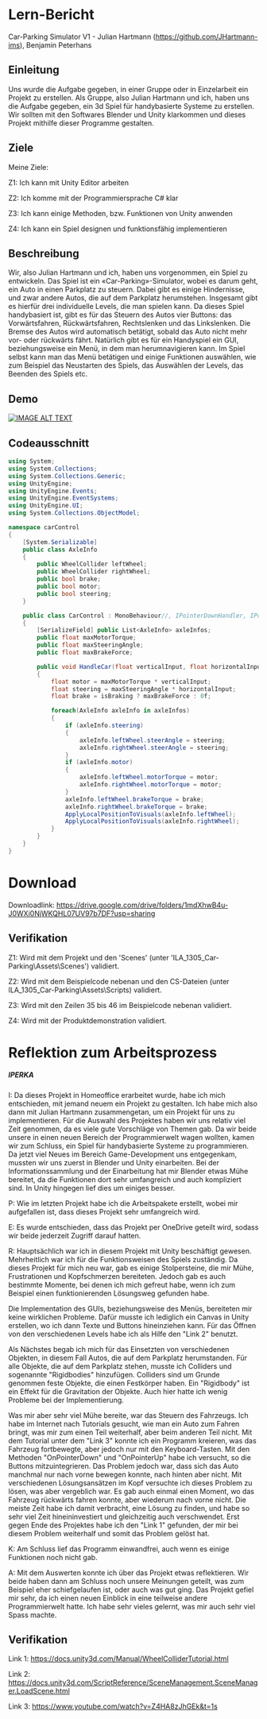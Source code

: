 # Lern-Bericht
Car-Parking Simulator V1 - Julian Hartmann (https://github.com/JHartmann-ims), Benjamin Peterhans

## Einleitung

Uns wurde die Aufgabe gegeben, in einer Gruppe oder in Einzelarbeit ein Projekt zu erstellen. Als Gruppe, also Julian Hartmann und ich, haben uns die Aufgabe gegeben, ein 3d Spiel für handybasierte Systeme zu erstellen. Wir sollten mit den Softwares Blender und Unity klarkommen und dieses Projekt mithilfe dieser Programme gestalten.

## Ziele

Meine Ziele:

Z1: Ich kann mit Unity Editor arbeiten

Z2: Ich komme mit der Programmiersprache C# klar

Z3: Ich kann einige Methoden, bzw. Funktionen von Unity anwenden

Z4: Ich kann ein Spiel designen und funktionsfähig implementieren

## Beschreibung

Wir, also Julian Hartmann und ich, haben uns vorgenommen, ein Spiel zu entwickeln. Das Spiel ist ein «Car-Parking»-Simulator, wobei es darum geht, ein Auto in einen Parkplatz zu steuern. Dabei gibt es einige Hindernisse, und zwar andere Autos, die auf dem Parkplatz herumstehen. Insgesamt gibt es hierfür drei individuelle Levels, die man spielen kann. Da dieses Spiel handybasiert ist, gibt es für das Steuern des Autos vier Buttons: das Vorwärtsfahren, Rückwärtsfahren, Rechtslenken und das Linkslenken. Die Bremse des Autos wird automatisch betätigt, sobald das Auto nicht mehr vor- oder rückwärts fährt.
Natürlich gibt es für ein Handyspiel ein GUI, beziehungsweise ein Menü, in dem man herumnavigieren kann. Im Spiel selbst kann man das Menü betätigen und einige Funktionen auswählen, wie zum Beispiel das Neustarten des Spiels, das Auswählen der Levels, das Beenden des Spiels etc.

## Demo

[![IMAGE ALT TEXT](http://img.youtube.com/vi/Bgnr378WKJc/0.jpg)](http://www.youtube.com/watch?v=Bgnr378WKJc "Car-Parking Simulator V1")

## Codeausschnitt

```cs
using System;
using System.Collections;
using System.Collections.Generic;
using UnityEngine;
using UnityEngine.Events;
using UnityEngine.EventSystems;
using UnityEngine.UI;
using System.Collections.ObjectModel;

namespace carControl
{
    [System.Serializable]
    public class AxleInfo
    {
        public WheelCollider leftWheel;
        public WheelCollider rightWheel;
        public bool brake;
        public bool motor;
        public bool steering;
    }

    public class CarControl : MonoBehaviour//, IPointerDownHandler, IPointerClickHandler
    {
        [SerializeField] public List<AxleInfo> axleInfos;
        public float maxMotorTorque;
        public float maxSteeringAngle;
        public float maxBrakeForce;

        public void HandleCar(float verticalInput, float horizontalInput, bool isBraking)
        {
            float motor = maxMotorTorque * verticalInput;
            float steering = maxSteeringAngle * horizontalInput;
            float brake = isBraking ? maxBrakeForce : 0f;

            foreach(AxleInfo axleInfo in axleInfos)
            {
                if (axleInfo.steering)
                {
                    axleInfo.leftWheel.steerAngle = steering;
                    axleInfo.rightWheel.steerAngle = steering;
                }
                if (axleInfo.motor)
                {
                    axleInfo.leftWheel.motorTorque = motor;
                    axleInfo.rightWheel.motorTorque = motor;                    
                }
                axleInfo.leftWheel.brakeTorque = brake;
                axleInfo.rightWheel.brakeTorque = brake;
                ApplyLocalPositionToVisuals(axleInfo.leftWheel);
                ApplyLocalPositionToVisuals(axleInfo.rightWheel);
            }
        }
    }
}
```

# Download

Downloadlink: https://drive.google.com/drive/folders/1mdXhwB4u-J0WXi0NjWKQHL07UV97b7DF?usp=sharing

## Verifikation

Z1: Wird mit dem Projekt und den 'Scenes' (unter 'ILA_1305_Car-Parking\Assets\Scenes') validiert.

Z2: Wird mit dem Beispielcode nebenan und den CS-Dateien (unter ILA_1305_Car-Parking\Assets\Scripts) validiert.

Z3: Wird mit den Zeilen 35 bis 46 im Beispielcode nebenan validiert.

Z4: Wird mit der Produktdemonstration validiert.

# Reflektion zum Arbeitsprozess

##### IPERKA

I: Da dieses Projekt in Homeoffice erarbeitet wurde, habe ich mich entschieden, mit jemand neuem ein Projekt zu gestalten. Ich habe mich also dann mit Julian Hartmann zusammengetan, um ein Projekt für uns zu implementieren. Für die Auswahl des Projektes haben wir uns relativ viel Zeit genommen, da es viele gute Vorschläge von Themen gab. Da wir beide unsere in einen neuen Bereich der Programmierwelt wagen wollten, kamen wir zum Schluss, ein Spiel für handybasierte Systeme zu programmieren. Da jetzt viel Neues im Bereich Game-Development uns entgegenkam, mussten wir uns zuerst in Blender und Unity einarbeiten. Bei der Informationssammlung und der Einarbeitung hat mir Blender etwas Mühe bereitet, da die Funktionen dort sehr umfangreich und auch kompliziert sind. In Unity hingegen lief dies um einiges besser.

P: Wie im letzten Projekt habe ich die Arbeitspakete erstellt, wobei mir aufgefallen ist, dass dieses Projekt sehr umfangreich wird.

E: Es wurde entschieden, dass das Projekt per OneDrive geteilt wird, sodass wir beide jederzeit Zugriff darauf hatten.

R: Hauptsächlich war ich in diesem Projekt mit Unity beschäftigt gewesen. Mehrheitlich war ich für die Funktionsweisen des Spiels zuständig. Da dieses Projekt für mich neu war, gab es einige Stolpersteine, die mir Mühe, Frustrationen und Kopfschmerzen bereiteten. Jedoch gab es auch bestimmte Momente, bei denen ich mich gefreut habe, wenn ich zum Beispiel einen funktionierenden Lösungsweg gefunden habe.

Die Implementation des GUIs, beziehungsweise des Menüs, bereiteten mir keine wirklichen Probleme. Dafür musste ich lediglich ein Canvas in Unity erstellen, wo ich dann Texte und Buttons hineinziehen kann. Für das Öffnen von den verschiedenen Levels habe ich als Hilfe den "Link 2" benutzt.

Als Nächstes begab ich mich für das Einsetzten von verschiedenen Objekten, in diesem Fall Autos, die auf dem Parkplatz herumstanden. Für alle Objekte, die auf dem Parkplatz stehen, musste ich Colliders und sogenannte "Rigidbodies" hinzufügen. Colliders sind um Grunde genommen feste Objekte, die einen Festkörper haben. Ein "Rigidbody" ist ein Effekt für die Gravitation der Objekte. Auch hier hatte ich wenig Probleme bei der Implementierung.

Was mir aber sehr viel Mühe bereite, war das Steuern des Fahrzeugs. Ich habe im Internet nach Tutorials gesucht, wie man ein Auto zum Fahren bringt, was mir zum einen Teil weiterhalf, aber beim anderen Teil nicht. Mit dem Tutorial unter dem "Link 3" konnte ich ein Programm kreieren, was das Fahrzeug fortbewegte, aber jedoch nur mit den Keyboard-Tasten. Mit den Methoden "OnPointerDown" und "OnPointerUp" habe ich versucht, so die Buttons mitzuintegrieren. Das Problem jedoch war, dass sich das Auto manchmal nur nach vorne bewegen konnte, nach hinten aber nicht. Mit verschiedenen Lösungsansätzen im Kopf versuchte ich dieses Problem zu lösen, was aber vergeblich war. Es gab auch einmal einen Moment, wo das Fahrzeug rückwärts fahren konnte, aber wiederum nach vorne nicht. Die meiste Zeit habe ich damit verbracht, eine Lösung zu finden, und habe so sehr viel Zeit hineininvestiert und gleichzeitig auch verschwendet. Erst gegen Ende des Projektes habe ich den "Link 1" gefunden, der mir bei diesem Problem weiterhalf und somit das Problem gelöst hat.

K: Am Schluss lief das Programm einwandfrei, auch wenn es einige Funktionen noch nicht gab.

A: Mit dem Auswerten konnte ich über das Projekt etwas reflektieren. Wir beide haben dann am Schluss noch unsere Meinungen geteilt, was zum Beispiel eher schiefgelaufen ist, oder auch was gut ging. Das Projekt gefiel mir sehr, da ich einen neuen Einblick in eine teilweise andere Programmierwelt hatte. Ich habe sehr vieles gelernt, was mir auch sehr viel Spass machte.

## Verifikation

Link 1: https://docs.unity3d.com/Manual/WheelColliderTutorial.html

Link 2: https://docs.unity3d.com/ScriptReference/SceneManagement.SceneManager.LoadScene.html

Link 3: https://www.youtube.com/watch?v=Z4HA8zJhGEk&t=1s
